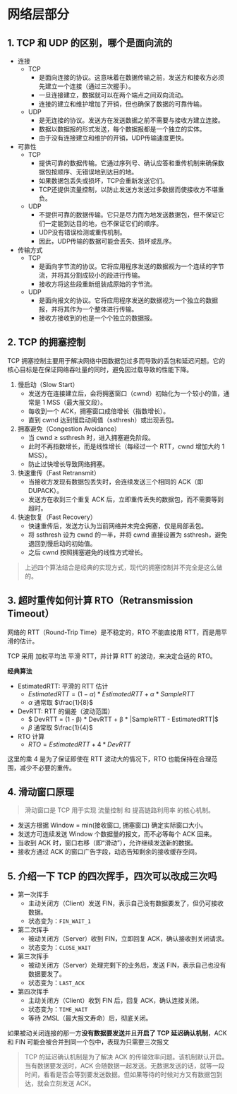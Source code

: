 # 网络层部分

## 1. TCP 和 UDP 的区别，哪个是面向流的

- 连接
    - TCP
        - 是面向连接的协议。这意味着在数据传输之前，发送方和接收方必须先建立一个连接（通过三次握手）。
        - 一旦连接建立，数据就可以在两个端点之间双向流动。
        - 连接的建立和维护增加了开销，但也确保了数据的可靠传输。
    - UDP
        - 是无连接的协议。发送方在发送数据之前不需要与接收方建立连接。
        - 数据以数据报的形式发送，每个数据报都是一个独立的实体。
        - 由于没有连接建立和维护的开销，UDP传输速度更快。
- 可靠性
    - TCP
        - 提供可靠的数据传输。它通过序列号、确认应答和重传机制来确保数据包按顺序、无错误地到达目的地。
        - 如果数据包丢失或损坏，TCP会重新发送它们。
        - TCP还提供流量控制，以防止发送方发送过多数据而使接收方不堪重负。
    - UDP
        - 不提供可靠的数据传输。它只是尽力而为地发送数据包，但不保证它们一定能到达目的地，也不保证它们的顺序。
        - UDP没有错误检测或重传机制。
        - 因此，UDP传输的数据可能会丢失、损坏或乱序。
- 传输方式
    - TCP
        - 是面向字节流的协议。它将应用程序发送的数据视为一个连续的字节流，并将其分割成较小的段进行传输。
        - 接收方将这些段重新组装成原始的字节流。
    - UDP
        - 是面向报文的协议。它将应用程序发送的数据视为一个独立的数据报，并将其作为一个整体进行传输。
        - 接收方接收到的也是一个个独立的数据报。

## 2. TCP 的拥塞控制

TCP 拥塞控制主要用于解决网络中因数据包过多而导致的丢包和延迟问题。它的核心目标是在保证网络吞吐量的同时，避免因过载导致的性能下降。

1. 慢启动（Slow Start）
    - 发送方在连接建立后，会将拥塞窗口（cwnd）初始化为一个较小的值，通常是 1 MSS（最大报文段）。
    - 每收到一个 ACK，拥塞窗口成倍增长（指数增长）。
    - 直到 cwnd 达到慢启动阈值（ssthresh）或出现丢包。
2. 拥塞避免（Congestion Avoidance）
    - 当 cwnd ≥ ssthresh 时，进入拥塞避免阶段。
    - 此时不再指数增长，而是线性增长（每经过一个 RTT，cwnd 增加大约 1 MSS）。
    - 防止过快增长导致网络拥塞。
3.  快速重传（Fast Retransmit）
    - 当接收方发现有数据包丢失时，会连续发送三个相同的 ACK（即 DUPACK）。
    - 发送方在收到三个重复 ACK 后，立即重传丢失的数据包，而不需要等到超时。
4. 快速恢复（Fast Recovery）
    - 快速重传后，发送方认为当前网络并未完全拥塞，仅是局部丢包。
    - 将 ssthresh 设为 cwnd 的一半，并将 cwnd 直接设置为 ssthresh，避免退回到慢启动的初始值。
    - 之后 cwnd 按照拥塞避免的线性方式增长。

> 上述四个算法结合是经典的实现方式，现代的拥塞控制并不完全是这么做的。

## 3. 超时重传如何计算 RTO（Retransmission Timeout）

网络的 RTT（Round-Trip Time）是不稳定的，RTO 不能直接用 RTT，而是用平滑的估计。

TCP 采用 加权平均法 平滑 RTT，并计算 RTT 的波动，来决定合适的 RTO。

**经典算法**

- EstimatedRTT: 平滑的 RTT 估计
    - $EstimatedRTT = (1 - α) * EstimatedRTT + α * SampleRTT$
    - $α$ 通常取 $\frac{1}{8}$
- DevRTT: RTT 的偏差（波动范围）
    - $ DevRTT = (1 - β) * DevRTT + β * |SampleRTT - EstimatedRTT|$
    - $β$ 通常取 $\frac{1}{4}$
- RTO 计算
    - $RTO = EstimatedRTT + 4 * DevRTT$

这里的乘 4 是为了保证即使在 RTT 波动大的情况下，RTO 也能保持在合理范围，减少不必要的重传。

## 4. 滑动窗口原理

> 滑动窗口是 TCP 用于实现 流量控制 和 提高链路利用率 的核心机制。

- 发送方根据 Window = min(接收窗口, 拥塞窗口) 确定实际窗口大小。
- 发送方可连续发送 Window 个数据量的报文，而不必等每个 ACK 回来。
- 当收到 ACK 时，窗口右移（即“滑动”），允许继续发送新的数据。
- 接收方通过 ACK 的窗口广告字段，动态告知剩余的接收缓存空间。

## 5. 介绍一下 TCP 的四次挥手，四次可以改成三次吗

- 第一次挥手
    - 主动关闭方（Client）发送 FIN，表示自己没有数据要发了，但仍可接收数据。
    - 状态变为：`FIN_WAIT_1`
- 第二次挥手
    - 被动关闭方（Server）收到 FIN，立即回复 ACK，确认接收到关闭请求。
    - 状态变为：`CLOSE_WAIT`
- 第三次挥手
    - 被动关闭方（Server）处理完剩下的业务后，发送 FIN，表示自己也没有数据要发了。
    - 状态变为：`LAST_ACK`
- 第四次挥手
    - 主动关闭方（Client）收到 FIN 后，回复 ACK，确认连接关闭。
    - 状态变为：`TIME_WAIT`
    - 等待 2MSL（最大报文寿命）后，彻底关闭。

如果被动关闭连接的那一方**没有数据要发送**并且**开启了 TCP 延迟确认机制**，ACK 和 FIN 可能会被合并到同一个包中，表现为只需要三次报文

> TCP 的延迟确认机制是为了解决 ACK 的传输效率问题。该机制默认开启。当有数据要发送时，ACK 会随数据一起发送。无数据发送的话，就等一段时间，看看是否会等到要发送数据。但如果等待的时候对方又有数据包到达，就会立刻发送 ACK。
